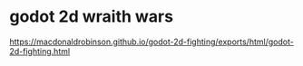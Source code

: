 # godot 2d wraith wars

https://macdonaldrobinson.github.io/godot-2d-fighting/exports/html/godot-2d-fighting.html
